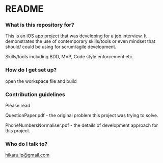 # README #

### What is this repository for? ###

This is an iOS app project that was developing for a job interview. It demonstrates the use of contemporary skills/tools or even mindset that should/ could be using for scrum/agile development.

Skills/tools including BDD, MVP, Code style enforcement etc.

### How do I get set up? ###

open the workspace file and build

### Contribution guidelines ###

Please read

QuestionPaper.pdf - the original problem this project was trying to solve.

PhoneNumbersNormaliser.pdf - the details of development approach for this project.

### Who do I talk to? ###

hikaru.ip@gmail.com
